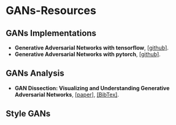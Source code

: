 # GANs-Resources

## GANs Implementations
- **Generative Adversarial Networks with tensorflow**, [[github]](https://github.com/kozistr/Awesome-GANs).
- **Generative Adversarial Networks with pytorch**, [[github]](https://github.com/eriklindernoren/PyTorch-GAN).

## GANs Analysis

- **GAN Dissection: Visualizing and Understanding Generative Adversarial Networks**, [[paper]](https://arxiv.org/pdf/1811.10597.pdf), [[BibTex]](https://scholar.googleusercontent.com/scholar.bib?q=info:69IszW4svwIJ:scholar.google.com/&output=citation&scisig=AAGBfm0AAAAAXHUQ8PUCyYG6btn-ssz8tafOP0NUv2wp&scisf=4&ct=citation&cd=-1&hl=en).

## Style GANs 
